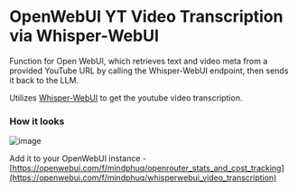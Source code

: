 # OpenWebUI YT Video Transcription via Whisper-WebUI
Function for Open WebUI, which retrieves text and video meta from a provided YouTube URL by calling the Whisper-WebUI endpoint, then sends it back to the LLM.

Utilizes [Whisper-WebUI](https://github.com/jhj0517/Whisper-WebUI) to get the youtube video transcription.

### How it looks
![image](https://github.com/user-attachments/assets/dc89a6f3-c068-4a59-bd97-5f8cc09996d5)

Add it to your OpenWebUI instance - [https://openwebui.com/f/mindphuq/openrouter_stats_and_cost_tracking](https://openwebui.com/f/mindphuq/whisperwebui_video_transcription)
